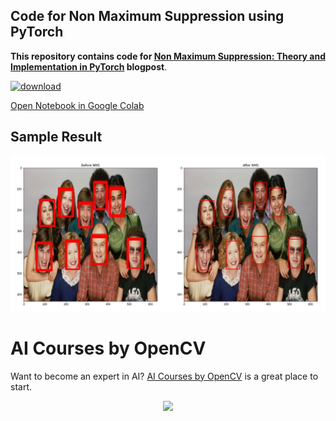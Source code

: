 
## Code for Non Maximum Suppression using PyTorch

**This repository contains code for [Non Maximum Suppression: Theory and Implementation in PyTorch](https://learnopencv.com/non-maximum-suppression-theory-and-implementation-in-pytorch) blogpost**.

[<img src="https://learnopencv.com/wp-content/uploads/2022/07/download-button-e1657285155454.png" alt="download" width="200">](https://www.dropbox.com/sh/qfoebje5lc4rovf/AAARcLzABGVvSBifBCqa1Abga?dl=1)

[Open Notebook in Google Colab](https://colab.research.google.com/github/spmallick/learnopencv/blob/master/Non-Maximum-Suppression/nms_pytorch.ipynb)

## Sample Result

![](result.jpg)

# AI Courses by OpenCV

Want to become an expert in AI? [AI Courses by OpenCV](https://opencv.org/courses/) is a great place to start. 

<a href="https://opencv.org/courses/">
<p align="center"> 
<img src="https://www.learnopencv.com/wp-content/uploads/2020/04/AI-Courses-By-OpenCV-Github.png">
</p>
</a>
